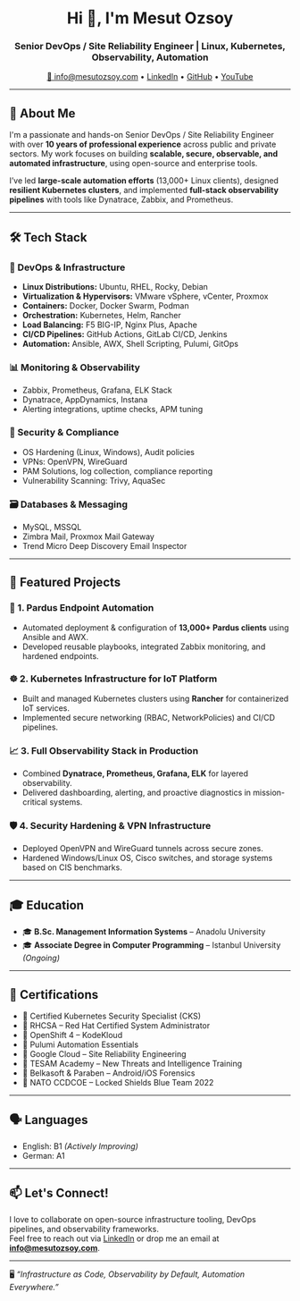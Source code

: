 <h1 align="center">Hi 👋, I'm Mesut Ozsoy</h1>
<h3 align="center">Senior DevOps / Site Reliability Engineer | Linux, Kubernetes, Observability, Automation</h3>

<p align="center">
  <a href="mailto:info@mesutozsoy.com">📧 info@mesutozsoy.com</a> •
  <a href="https://www.linkedin.com/in/mesutozsoy/">LinkedIn</a> •
  <a href="https://github.com/mesutozsoycom">GitHub</a> •
  <a href="https://www.youtube.com/@mesutozsoy">YouTube</a>
</p>

---

## 🔧 About Me

I'm a passionate and hands-on Senior DevOps / Site Reliability Engineer with over **10 years of professional experience** across public and private sectors. My work focuses on building **scalable, secure, observable, and automated infrastructure**, using open-source and enterprise tools.

I’ve led **large-scale automation efforts** (13,000+ Linux clients), designed **resilient Kubernetes clusters**, and implemented **full-stack observability pipelines** with tools like Dynatrace, Zabbix, and Prometheus.

---

## 🛠️ Tech Stack

### 🚀 DevOps & Infrastructure
- **Linux Distributions:** Ubuntu, RHEL, Rocky, Debian
- **Virtualization & Hypervisors:** VMware vSphere, vCenter, Proxmox
- **Containers:** Docker, Docker Swarm, Podman
- **Orchestration:** Kubernetes, Helm, Rancher
- **Load Balancing:** F5 BIG-IP, Nginx Plus, Apache
- **CI/CD Pipelines:** GitHub Actions, GitLab CI/CD, Jenkins
- **Automation:** Ansible, AWX, Shell Scripting, Pulumi, GitOps

### 📊 Monitoring & Observability
- Zabbix, Prometheus, Grafana, ELK Stack  
- Dynatrace, AppDynamics, Instana  
- Alerting integrations, uptime checks, APM tuning

### 🔐 Security & Compliance
- OS Hardening (Linux, Windows), Audit policies  
- VPNs: OpenVPN, WireGuard  
- PAM Solutions, log collection, compliance reporting  
- Vulnerability Scanning: Trivy, AquaSec

### 🗃️ Databases & Messaging
- MySQL, MSSQL  
- Zimbra Mail, Proxmox Mail Gateway  
- Trend Micro Deep Discovery Email Inspector

---

## 📌 Featured Projects

### 🧩 1. **Pardus Endpoint Automation**
- Automated deployment & configuration of **13,000+ Pardus clients** using Ansible and AWX.
- Developed reusable playbooks, integrated Zabbix monitoring, and hardened endpoints.

### ☸️ 2. **Kubernetes Infrastructure for IoT Platform**
- Built and managed Kubernetes clusters using **Rancher** for containerized IoT services.
- Implemented secure networking (RBAC, NetworkPolicies) and CI/CD pipelines.

### 📈 3. **Full Observability Stack in Production**
- Combined **Dynatrace, Prometheus, Grafana, ELK** for layered observability.
- Delivered dashboarding, alerting, and proactive diagnostics in mission-critical systems.

### 🛡️ 4. **Security Hardening & VPN Infrastructure**
- Deployed OpenVPN and WireGuard tunnels across secure zones.
- Hardened Windows/Linux OS, Cisco switches, and storage systems based on CIS benchmarks.

---

## 🎓 Education

- 🎓 **B.Sc. Management Information Systems** – Anadolu University  
- 🎓 **Associate Degree in Computer Programming** – Istanbul University *(Ongoing)*

---

## 🏅 Certifications

- 📌 Certified Kubernetes Security Specialist (CKS)  
- 📌 RHCSA – Red Hat Certified System Administrator  
- 📌 OpenShift 4 – KodeKloud  
- 📌 Pulumi Automation Essentials  
- 📌 Google Cloud – Site Reliability Engineering  
- 📌 TESAM Academy – New Threats and Intelligence Training  
- 📌 Belkasoft & Paraben – Android/iOS Forensics  
- 📌 NATO CCDCOE – Locked Shields Blue Team 2022  

---

## 🗣️ Languages

- English: B1 *(Actively Improving)*  
- German: A1

---

## 📫 Let's Connect!

I love to collaborate on open-source infrastructure tooling, DevOps pipelines, and observability frameworks.  
Feel free to reach out via [LinkedIn](https://www.linkedin.com/in/mesutozsoy/) or drop me an email at **info@mesutozsoy.com**.

---
🖥️ _“Infrastructure as Code, Observability by Default, Automation Everywhere.”_

